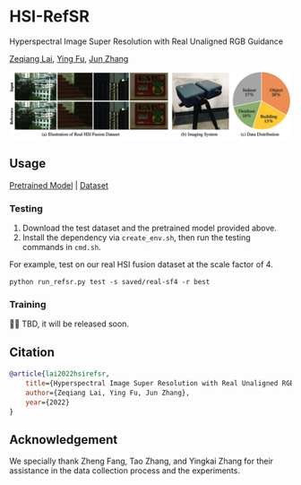# HSI-RefSR

Hyperspectral Image Super Resolution with Real Unaligned RGB Guidance

[Zeqiang Lai](https://zeqiang-lai.github.io/), [Ying Fu](https://ying-fu.github.io/), [Jun Zhang](https://ysg.ckcest.cn/html/details/3911/index.html)

<img src="asset/dataset.png" width="700px"/>

## Usage

[Pretrained Model](https://1drv.ms/u/s!AuS3o7sEiuJnmGzI1puJNkC_WGVE?e=MblcI2)
| [Dataset](https://1drv.ms/u/s!AuS3o7sEiuJnmGsd7XtzN9ekPXt6?e=NeAExF)

### Testing

1. Download the test dataset and the pretrained model provided above.
2. Install the dependency via `create_env.sh`, then run the testing commands in `cmd.sh`.

For example, test on our real HSI fusion dataset at the scale factor of 4.

```shell
python run_refsr.py test -s saved/real-sf4 -r best
```

### Training

🏃‍♂️ TBD, it will be released soon.

## Citation

```bibtex
@article{lai2022hsirefsr,
    title={Hyperspectral Image Super Resolution with Real Unaligned RGB Guidance},
    author={Zeqiang Lai, Ying Fu, Jun Zhang},
    year={2022}
}
```

## Acknowledgement

We specially thank Zheng Fang, Tao Zhang, and Yingkai Zhang for their assistance in the data collection process and the experiments.
